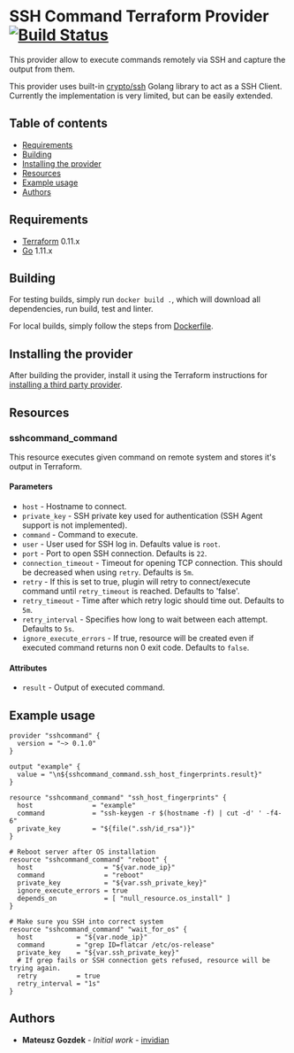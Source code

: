 # SSH Command Terraform Provider [![Build Status](https://travis-ci.com/invidian/terraform-provider-sshcommand.svg?branch=master)](https://travis-ci.com/invidian/terraform-provider-sshcommand)

This provider allow to execute commands remotely via SSH and capture the output from them.

This provider uses built-in [crypto/ssh](https://godoc.org/golang.org/x/crypto/ssh) Golang library to act as a SSH Client. Currently the implementation is very limited, but can be easily extended.

## Table of contents
* [Requirements](#requirements)
* [Building](#building)
* [Installing the provider](#installing-the-provider)
* [Resources](#resources)
* [Example usage](#example-usage)
* [Authors](#authors)

## Requirements

-	[Terraform](https://www.terraform.io/downloads.html) 0.11.x
-	[Go](https://golang.org/doc/install) 1.11.x

## Building

For testing builds, simply run `docker build .`, which will download all dependencies, run build, test and linter.

For local builds, simply follow the steps from [Dockerfile](https://github.com/invidian/terraform-provider-sshcommand/blob/master/Dockerfile).

## Installing the provider

After building the provider, install it using the Terraform instructions for [installing a third party provider](https://www.terraform.io/docs/configuration/providers.html#third-party-plugins).

## Resources

### sshcommand_command

This resource executes given command on remote system and stores it's output in Terraform.

#### Parameters
  - `host` - Hostname to connect.
  - `private_key` - SSH private key used for authentication (SSH Agent support is not implemented).
  - `command` - Command to execute.
  - `user` - User used for SSH log in. Defaults value is `root`.
  - `port` - Port to open SSH connection. Defaults is `22`.
  - `connection_timeout` - Timeout for opening TCP connection. This should be decreased when using `retry`. Defaults is `5m`.
  - `retry` - If this is set to true, plugin will retry to connect/execute command until `retry_timeout` is reached. Defaults to 'false'.
  - `retry_timeout` - Time after which retry logic should time out. Defaults to `5m`.
  - `retry_interval` - Specifies how long to wait between each attempt. Defaults to `5s`.
  - `ignore_execute_errors` - If true, resource will be created even if executed command returns non 0 exit code. Defaults to `false`.

#### Attributes
  - `result` - Output of executed command.

## Example usage
```hcl
provider "sshcommand" {
  version = "~> 0.1.0"
}

output "example" {
  value = "\n${sshcommand_command.ssh_host_fingerprints.result}"
}

resource "sshcommand_command" "ssh_host_fingerprints" {
  host               = "example"
  command            = "ssh-keygen -r $(hostname -f) | cut -d' ' -f4-6"
  private_key        = "${file(".ssh/id_rsa")}"
}

# Reboot server after OS installation
resource "sshcommand_command" "reboot" {
  host                  = "${var.node_ip}"
  command               = "reboot"
  private_key           = "${var.ssh_private_key}"
  ignore_execute_errors = true
  depends_on            = [ "null_resource.os_install" ]
}

# Make sure you SSH into correct system
resource "sshcommand_command" "wait_for_os" {
  host           = "${var.node_ip}"
  command        = "grep ID=flatcar /etc/os-release"
  private_key    = "${var.ssh_private_key}"
  # If grep fails or SSH connection gets refused, resource will be trying again.
  retry          = true
  retry_interval = "1s"
}
```

## Authors
* **Mateusz Gozdek** - *Initial work* - [invidian](https://github.com/invidian)
